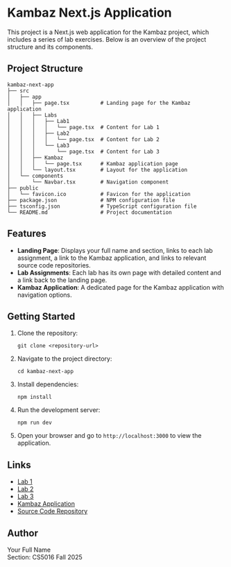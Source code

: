 # Kambaz Next.js Application

This project is a Next.js web application for the Kambaz project, which includes a series of lab exercises. Below is an overview of the project structure and its components.

## Project Structure

```
kambaz-next-app
├── src
│   ├── app
│   │   ├── page.tsx          # Landing page for the Kambaz application
│   │   ├── Labs
│   │   │   ├── Lab1
│   │   │   │   └── page.tsx  # Content for Lab 1
│   │   │   ├── Lab2
│   │   │   │   └── page.tsx  # Content for Lab 2
│   │   │   └── Lab3
│   │   │       └── page.tsx  # Content for Lab 3
│   │   ├── Kambaz
│   │   │   └── page.tsx      # Kambaz application page
│   │   └── layout.tsx        # Layout for the application
│   └── components
│       └── Navbar.tsx        # Navigation component
├── public
│   └── favicon.ico           # Favicon for the application
├── package.json              # NPM configuration file
├── tsconfig.json             # TypeScript configuration file
└── README.md                 # Project documentation
```

## Features

- **Landing Page**: Displays your full name and section, links to each lab assignment, a link to the Kambaz application, and links to relevant source code repositories.
- **Lab Assignments**: Each lab has its own page with detailed content and a link back to the landing page.
- **Kambaz Application**: A dedicated page for the Kambaz application with navigation options.

## Getting Started

1. Clone the repository:
   ```
   git clone <repository-url>
   ```
2. Navigate to the project directory:
   ```
   cd kambaz-next-app
   ```
3. Install dependencies:
   ```
   npm install
   ```
4. Run the development server:
   ```
   npm run dev
   ```
5. Open your browser and go to `http://localhost:3000` to view the application.

## Links

- [Lab 1](src/app/Labs/Lab1/page.tsx)
- [Lab 2](src/app/Labs/Lab2/page.tsx)
- [Lab 3](src/app/Labs/Lab3/page.tsx)
- [Kambaz Application](src/app/Kambaz/page.tsx)
- [Source Code Repository](<repository-url>)

## Author

Your Full Name  
Section: CS5016 Fall 2025